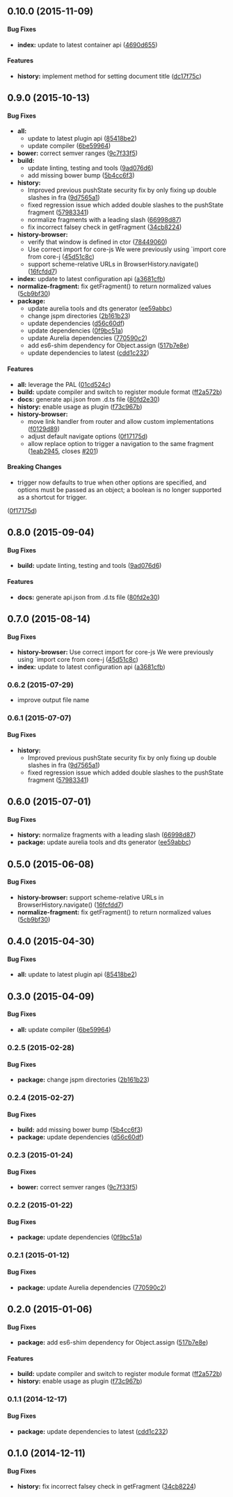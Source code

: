 ## 0.10.0 (2015-11-09)


#### Bug Fixes

* **index:** update to latest container api ([4690d655](http://github.com/aurelia/history-browser/commit/4690d65522004040ce9118ffbaf646d6b8babd4f))


#### Features

* **history:** implement method for setting document title ([dc17f75c](http://github.com/aurelia/history-browser/commit/dc17f75cb68a6d83bf780495666beb88c9eaeaa3))


## 0.9.0 (2015-10-13)


#### Bug Fixes

* **all:**
  * update to latest plugin api ([85418be2](http://github.com/aurelia/history-browser/commit/85418be278701aa3dd9c4947c2ed92d7ce1a54ef))
  * update compiler ([6be59964](http://github.com/aurelia/history-browser/commit/6be5996499d6a4668bfe58ba316462d612b61766))
* **bower:** correct semver ranges ([9c7f33f5](http://github.com/aurelia/history-browser/commit/9c7f33f59c82075dcd505afbc8936e613685ab30))
* **build:**
  * update linting, testing and tools ([9ad076d6](http://github.com/aurelia/history-browser/commit/9ad076d6ded8b0ca607b742f69a00c76f3d3946e))
  * add missing bower bump ([5b4cc6f3](http://github.com/aurelia/history-browser/commit/5b4cc6f3ee303221f27efa2e4470c2f9acd9bb0e))
* **history:**
  * Improved previous pushState security fix by only fixing up double slashes in fra ([9d7565a1](http://github.com/aurelia/history-browser/commit/9d7565a16fe1765eff7d677c22321643c91b3890))
  * fixed regression issue which added double slashes to the pushState fragment ([57983341](http://github.com/aurelia/history-browser/commit/579833415f55372def76ccbf5fbbd1ebd939ae7b))
  * normalize fragments with a leading slash ([66998d87](http://github.com/aurelia/history-browser/commit/66998d873140c32fc2f78ce21b19356f96d8eba2))
  * fix incorrect falsey check in getFragment ([34cb8224](http://github.com/aurelia/history-browser/commit/34cb8224e24cb1761042668bb96d6c5d42e0c7cf))
* **history-browser:**
  * verify that window is defined in ctor ([78449060](http://github.com/aurelia/history-browser/commit/7844906099178c73faa65e4ee8db122cd7df3d4f))
  * Use correct import for core-js We were previously using `import core from core-j ([45d51c8c](http://github.com/aurelia/history-browser/commit/45d51c8cb525b410731300d1b70945b0f3ad4146))
  * support scheme-relative URLs in BrowserHistory.navigate() ([16fcfdd7](http://github.com/aurelia/history-browser/commit/16fcfdd71656e0ed72d98ca6bd4e2cb6a6654517))
* **index:** update to latest configuration api ([a3681cfb](http://github.com/aurelia/history-browser/commit/a3681cfb52f58b9a8dffa37911c1eed5b15f81cc))
* **normalize-fragment:** fix getFragment() to return normalized values ([5cb9bf30](http://github.com/aurelia/history-browser/commit/5cb9bf30689558d12a9ffb05088e2206fac4777f))
* **package:**
  * update aurelia tools and dts generator ([ee59abbc](http://github.com/aurelia/history-browser/commit/ee59abbc9465107644fef1ea6f3748c9f9e32859))
  * change jspm directories ([2b161b23](http://github.com/aurelia/history-browser/commit/2b161b23a0a1cac8b1a9e6eb5d69ee54fe148675))
  * update dependencies ([d56c60df](http://github.com/aurelia/history-browser/commit/d56c60dfa51cf129575cc0f31d9d78e06642029e))
  * update dependencies ([0f9bc51a](http://github.com/aurelia/history-browser/commit/0f9bc51aa77e2441b6ad6c2454bdb79601e35c14))
  * update Aurelia dependencies ([770590c2](http://github.com/aurelia/history-browser/commit/770590c23eb7c391e914bc40653f883de34cc8df))
  * add es6-shim dependency for Object.assign ([517b7e8e](http://github.com/aurelia/history-browser/commit/517b7e8ee94ba18ce662af21a7fdd594d9ed8adb))
  * update dependencies to latest ([cdd1c232](http://github.com/aurelia/history-browser/commit/cdd1c23295b821aa7f68b94f5d5d3a95a1b7e129))


#### Features

* **all:** leverage the PAL ([01cd524c](http://github.com/aurelia/history-browser/commit/01cd524c09016e18a46e41a572bbb0ff902bc502))
* **build:** update compiler and switch to register module format ([ff2a572b](http://github.com/aurelia/history-browser/commit/ff2a572b4858ce16eea17b66ded4912b89919d85))
* **docs:** generate api.json from .d.ts file ([80fd2e30](http://github.com/aurelia/history-browser/commit/80fd2e30a68c9bf4200be831887c49de766a6939))
* **history:** enable usage as plugin ([f73c967b](http://github.com/aurelia/history-browser/commit/f73c967b64d75da43d31ad8b7305c495ebdf08a8))
* **history-browser:**
  * move link handler from router and allow custom implementations ([f0129d89](http://github.com/aurelia/history-browser/commit/f0129d8959219cae16e729b15d4da52aac504bff))
  * adjust default navigate options ([0f17175d](http://github.com/aurelia/history-browser/commit/0f17175d0591559e102ea8ecabf51b0f61c8506e))
  * allow replace option to trigger a navigation to the same fragment ([1eab2945](http://github.com/aurelia/history-browser/commit/1eab2945bcdcc74eb366ea57acce160a8e0b4553), closes [#201](http://github.com/aurelia/history-browser/issues/201))


#### Breaking Changes

* trigger now defaults to true when other options are specified, and options must be passed as an object; a boolean is no longer supported as a shortcut for trigger.

 ([0f17175d](http://github.com/aurelia/history-browser/commit/0f17175d0591559e102ea8ecabf51b0f61c8506e))


## 0.8.0 (2015-09-04)


#### Bug Fixes

* **build:** update linting, testing and tools ([9ad076d6](http://github.com/aurelia/history-browser/commit/9ad076d6ded8b0ca607b742f69a00c76f3d3946e))


#### Features

* **docs:** generate api.json from .d.ts file ([80fd2e30](http://github.com/aurelia/history-browser/commit/80fd2e30a68c9bf4200be831887c49de766a6939))


## 0.7.0 (2015-08-14)


#### Bug Fixes

* **history-browser:** Use correct import for core-js We were previously using `import core from core-j ([45d51c8c](http://github.com/aurelia/history-browser/commit/45d51c8cb525b410731300d1b70945b0f3ad4146))
* **index:** update to latest configuration api ([a3681cfb](http://github.com/aurelia/history-browser/commit/a3681cfb52f58b9a8dffa37911c1eed5b15f81cc))


### 0.6.2 (2015-07-29)

* improve output file name

### 0.6.1 (2015-07-07)


#### Bug Fixes

* **history:**
  * Improved previous pushState security fix by only fixing up double slashes in fra ([9d7565a1](http://github.com/aurelia/history-browser/commit/9d7565a16fe1765eff7d677c22321643c91b3890))
  * fixed regression issue which added double slashes to the pushState fragment ([57983341](http://github.com/aurelia/history-browser/commit/579833415f55372def76ccbf5fbbd1ebd939ae7b))


## 0.6.0 (2015-07-01)


#### Bug Fixes

* **history:** normalize fragments with a leading slash ([66998d87](http://github.com/aurelia/history-browser/commit/66998d873140c32fc2f78ce21b19356f96d8eba2))
* **package:** update aurelia tools and dts generator ([ee59abbc](http://github.com/aurelia/history-browser/commit/ee59abbc9465107644fef1ea6f3748c9f9e32859))


## 0.5.0 (2015-06-08)


#### Bug Fixes

* **history-browser:** support scheme-relative URLs in BrowserHistory.navigate() ([16fcfdd7](http://github.com/aurelia/history-browser/commit/16fcfdd71656e0ed72d98ca6bd4e2cb6a6654517))
* **normalize-fragment:** fix getFragment() to return normalized values ([5cb9bf30](http://github.com/aurelia/history-browser/commit/5cb9bf30689558d12a9ffb05088e2206fac4777f))


## 0.4.0 (2015-04-30)


#### Bug Fixes

* **all:** update to latest plugin api ([85418be2](http://github.com/aurelia/history-browser/commit/85418be278701aa3dd9c4947c2ed92d7ce1a54ef))


## 0.3.0 (2015-04-09)


#### Bug Fixes

* **all:** update compiler ([6be59964](http://github.com/aurelia/history-browser/commit/6be5996499d6a4668bfe58ba316462d612b61766))


### 0.2.5 (2015-02-28)


#### Bug Fixes

* **package:** change jspm directories ([2b161b23](http://github.com/aurelia/history-browser/commit/2b161b23a0a1cac8b1a9e6eb5d69ee54fe148675))


### 0.2.4 (2015-02-27)


#### Bug Fixes

* **build:** add missing bower bump ([5b4cc6f3](http://github.com/aurelia/history-browser/commit/5b4cc6f3ee303221f27efa2e4470c2f9acd9bb0e))
* **package:** update dependencies ([d56c60df](http://github.com/aurelia/history-browser/commit/d56c60dfa51cf129575cc0f31d9d78e06642029e))


### 0.2.3 (2015-01-24)


#### Bug Fixes

* **bower:** correct semver ranges ([9c7f33f5](http://github.com/aurelia/history-browser/commit/9c7f33f59c82075dcd505afbc8936e613685ab30))


### 0.2.2 (2015-01-22)


#### Bug Fixes

* **package:** update dependencies ([0f9bc51a](http://github.com/aurelia/history-browser/commit/0f9bc51aa77e2441b6ad6c2454bdb79601e35c14))


### 0.2.1 (2015-01-12)


#### Bug Fixes

* **package:** update Aurelia dependencies ([770590c2](http://github.com/aurelia/history-browser/commit/770590c23eb7c391e914bc40653f883de34cc8df))


## 0.2.0 (2015-01-06)


#### Bug Fixes

* **package:** add es6-shim dependency for Object.assign ([517b7e8e](http://github.com/aurelia/history-browser/commit/517b7e8ee94ba18ce662af21a7fdd594d9ed8adb))


#### Features

* **build:** update compiler and switch to register module format ([ff2a572b](http://github.com/aurelia/history-browser/commit/ff2a572b4858ce16eea17b66ded4912b89919d85))
* **history:** enable usage as plugin ([f73c967b](http://github.com/aurelia/history-browser/commit/f73c967b64d75da43d31ad8b7305c495ebdf08a8))


### 0.1.1 (2014-12-17)


#### Bug Fixes

* **package:** update dependencies to latest ([cdd1c232](http://github.com/aurelia/history-browser/commit/cdd1c23295b821aa7f68b94f5d5d3a95a1b7e129))


## 0.1.0 (2014-12-11)


#### Bug Fixes

* **history:** fix incorrect falsey check in getFragment ([34cb8224](http://github.com/aurelia/history-browser/commit/34cb8224e24cb1761042668bb96d6c5d42e0c7cf))
